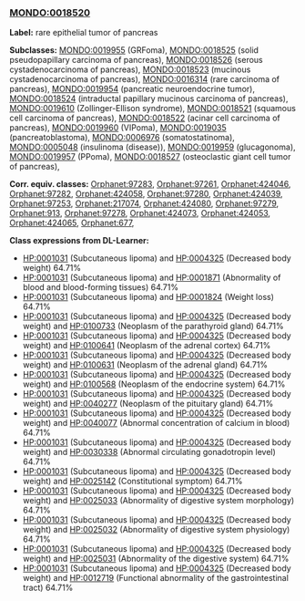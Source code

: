 
### [MONDO:0018520](http://purl.obolibrary.org/obo/MONDO_0018520)
**Label:** rare epithelial tumor of pancreas

**Subclasses:** [MONDO:0019955](http://purl.obolibrary.org/obo/MONDO_0019955) (GRFoma), [MONDO:0018525](http://purl.obolibrary.org/obo/MONDO_0018525) (solid pseudopapillary carcinoma of pancreas), [MONDO:0018526](http://purl.obolibrary.org/obo/MONDO_0018526) (serous cystadenocarcinoma of pancreas), [MONDO:0018523](http://purl.obolibrary.org/obo/MONDO_0018523) (mucinous cystadenocarcinoma of pancreas), [MONDO:0016314](http://purl.obolibrary.org/obo/MONDO_0016314) (rare carcinoma of pancreas), [MONDO:0019954](http://purl.obolibrary.org/obo/MONDO_0019954) (pancreatic neuroendocrine tumor), [MONDO:0018524](http://purl.obolibrary.org/obo/MONDO_0018524) (intraductal papillary mucinous carcinoma of pancreas), [MONDO:0019610](http://purl.obolibrary.org/obo/MONDO_0019610) (Zollinger-Ellison syndrome), [MONDO:0018521](http://purl.obolibrary.org/obo/MONDO_0018521) (squamous cell carcinoma of pancreas), [MONDO:0018522](http://purl.obolibrary.org/obo/MONDO_0018522) (acinar cell carcinoma of pancreas), [MONDO:0019960](http://purl.obolibrary.org/obo/MONDO_0019960) (VIPoma), [MONDO:0019035](http://purl.obolibrary.org/obo/MONDO_0019035) (pancreatoblastoma), [MONDO:0006976](http://purl.obolibrary.org/obo/MONDO_0006976) (somatostatinoma), [MONDO:0005048](http://purl.obolibrary.org/obo/MONDO_0005048) (insulinoma (disease)), [MONDO:0019959](http://purl.obolibrary.org/obo/MONDO_0019959) (glucagonoma), [MONDO:0019957](http://purl.obolibrary.org/obo/MONDO_0019957) (PPoma), [MONDO:0018527](http://purl.obolibrary.org/obo/MONDO_0018527) (osteoclastic giant cell tumor of pancreas), 

**Corr. equiv. classes:** [Orphanet:97283](http://www.orpha.net/ORDO/Orphanet_97283), [Orphanet:97261](http://www.orpha.net/ORDO/Orphanet_97261), [Orphanet:424046](http://www.orpha.net/ORDO/Orphanet_424046), [Orphanet:97282](http://www.orpha.net/ORDO/Orphanet_97282), [Orphanet:424058](http://www.orpha.net/ORDO/Orphanet_424058), [Orphanet:97280](http://www.orpha.net/ORDO/Orphanet_97280), [Orphanet:424039](http://www.orpha.net/ORDO/Orphanet_424039), [Orphanet:97253](http://www.orpha.net/ORDO/Orphanet_97253), [Orphanet:217074](http://www.orpha.net/ORDO/Orphanet_217074), [Orphanet:424080](http://www.orpha.net/ORDO/Orphanet_424080), [Orphanet:97279](http://www.orpha.net/ORDO/Orphanet_97279), [Orphanet:913](http://www.orpha.net/ORDO/Orphanet_913), [Orphanet:97278](http://www.orpha.net/ORDO/Orphanet_97278), [Orphanet:424073](http://www.orpha.net/ORDO/Orphanet_424073), [Orphanet:424053](http://www.orpha.net/ORDO/Orphanet_424053), [Orphanet:424065](http://www.orpha.net/ORDO/Orphanet_424065), [Orphanet:677](http://www.orpha.net/ORDO/Orphanet_677), 

**Class expressions from DL-Learner:**

- [HP:0001031](http://purl.obolibrary.org/obo/HP_0001031) (Subcutaneous lipoma) and [HP:0004325](http://purl.obolibrary.org/obo/HP_0004325) (Decreased body weight) 64.71%
- [HP:0001031](http://purl.obolibrary.org/obo/HP_0001031) (Subcutaneous lipoma) and [HP:0001871](http://purl.obolibrary.org/obo/HP_0001871) (Abnormality of blood and blood-forming tissues) 64.71%
- [HP:0001031](http://purl.obolibrary.org/obo/HP_0001031) (Subcutaneous lipoma) and [HP:0001824](http://purl.obolibrary.org/obo/HP_0001824) (Weight loss) 64.71%
- [HP:0001031](http://purl.obolibrary.org/obo/HP_0001031) (Subcutaneous lipoma) and [HP:0004325](http://purl.obolibrary.org/obo/HP_0004325) (Decreased body weight) and [HP:0100733](http://purl.obolibrary.org/obo/HP_0100733) (Neoplasm of the parathyroid gland) 64.71%
- [HP:0001031](http://purl.obolibrary.org/obo/HP_0001031) (Subcutaneous lipoma) and [HP:0004325](http://purl.obolibrary.org/obo/HP_0004325) (Decreased body weight) and [HP:0100641](http://purl.obolibrary.org/obo/HP_0100641) (Neoplasm of the adrenal cortex) 64.71%
- [HP:0001031](http://purl.obolibrary.org/obo/HP_0001031) (Subcutaneous lipoma) and [HP:0004325](http://purl.obolibrary.org/obo/HP_0004325) (Decreased body weight) and [HP:0100631](http://purl.obolibrary.org/obo/HP_0100631) (Neoplasm of the adrenal gland) 64.71%
- [HP:0001031](http://purl.obolibrary.org/obo/HP_0001031) (Subcutaneous lipoma) and [HP:0004325](http://purl.obolibrary.org/obo/HP_0004325) (Decreased body weight) and [HP:0100568](http://purl.obolibrary.org/obo/HP_0100568) (Neoplasm of the endocrine system) 64.71%
- [HP:0001031](http://purl.obolibrary.org/obo/HP_0001031) (Subcutaneous lipoma) and [HP:0004325](http://purl.obolibrary.org/obo/HP_0004325) (Decreased body weight) and [HP:0040277](http://purl.obolibrary.org/obo/HP_0040277) (Neoplasm of the pituitary gland) 64.71%
- [HP:0001031](http://purl.obolibrary.org/obo/HP_0001031) (Subcutaneous lipoma) and [HP:0004325](http://purl.obolibrary.org/obo/HP_0004325) (Decreased body weight) and [HP:0040077](http://purl.obolibrary.org/obo/HP_0040077) (Abnormal concentration of calcium in blood) 64.71%
- [HP:0001031](http://purl.obolibrary.org/obo/HP_0001031) (Subcutaneous lipoma) and [HP:0004325](http://purl.obolibrary.org/obo/HP_0004325) (Decreased body weight) and [HP:0030338](http://purl.obolibrary.org/obo/HP_0030338) (Abnormal circulating gonadotropin level) 64.71%
- [HP:0001031](http://purl.obolibrary.org/obo/HP_0001031) (Subcutaneous lipoma) and [HP:0004325](http://purl.obolibrary.org/obo/HP_0004325) (Decreased body weight) and [HP:0025142](http://purl.obolibrary.org/obo/HP_0025142) (Constitutional symptom) 64.71%
- [HP:0001031](http://purl.obolibrary.org/obo/HP_0001031) (Subcutaneous lipoma) and [HP:0004325](http://purl.obolibrary.org/obo/HP_0004325) (Decreased body weight) and [HP:0025033](http://purl.obolibrary.org/obo/HP_0025033) (Abnormality of digestive system morphology) 64.71%
- [HP:0001031](http://purl.obolibrary.org/obo/HP_0001031) (Subcutaneous lipoma) and [HP:0004325](http://purl.obolibrary.org/obo/HP_0004325) (Decreased body weight) and [HP:0025032](http://purl.obolibrary.org/obo/HP_0025032) (Abnormality of digestive system physiology) 64.71%
- [HP:0001031](http://purl.obolibrary.org/obo/HP_0001031) (Subcutaneous lipoma) and [HP:0004325](http://purl.obolibrary.org/obo/HP_0004325) (Decreased body weight) and [HP:0025031](http://purl.obolibrary.org/obo/HP_0025031) (Abnormality of the digestive system) 64.71%
- [HP:0001031](http://purl.obolibrary.org/obo/HP_0001031) (Subcutaneous lipoma) and [HP:0004325](http://purl.obolibrary.org/obo/HP_0004325) (Decreased body weight) and [HP:0012719](http://purl.obolibrary.org/obo/HP_0012719) (Functional abnormality of the gastrointestinal tract) 64.71%



